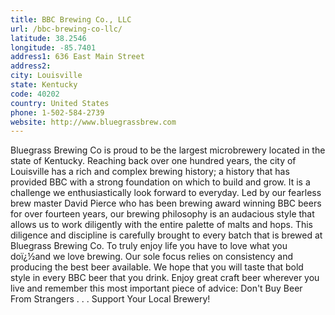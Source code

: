 ```yaml
---
title: BBC Brewing Co., LLC
url: /bbc-brewing-co-llc/
latitude: 38.2546
longitude: -85.7401
address1: 636 East Main Street
address2: 
city: Louisville
state: Kentucky
code: 40202
country: United States
phone: 1-502-584-2739
website: http://www.bluegrassbrew.com
---
```

Bluegrass Brewing Co is proud to be the largest microbrewery located in the state of Kentucky. Reaching back over one hundred years, the city of Louisville has a rich and complex brewing history; a history that has provided BBC with a strong foundation on which to build and grow. It is a challenge we enthusiastically look forward to everyday. Led by our fearless brew master David Pierce who has been brewing award winning BBC beers for over fourteen years, our brewing philosophy is an audacious style that allows us to work diligently with the entire palette of malts and hops. This diligence and discipline is carefully brought to every batch that is brewed at Bluegrass Brewing Co. To truly enjoy life you have to love what you doï¿½and we love brewing. Our sole focus relies on consistency and producing the best beer available. We hope that you will taste that bold style in every BBC beer that you drink. Enjoy great craft beer wherever you live and remember this most important piece of advice: Don't Buy Beer From Strangers . . . Support Your Local Brewery!
